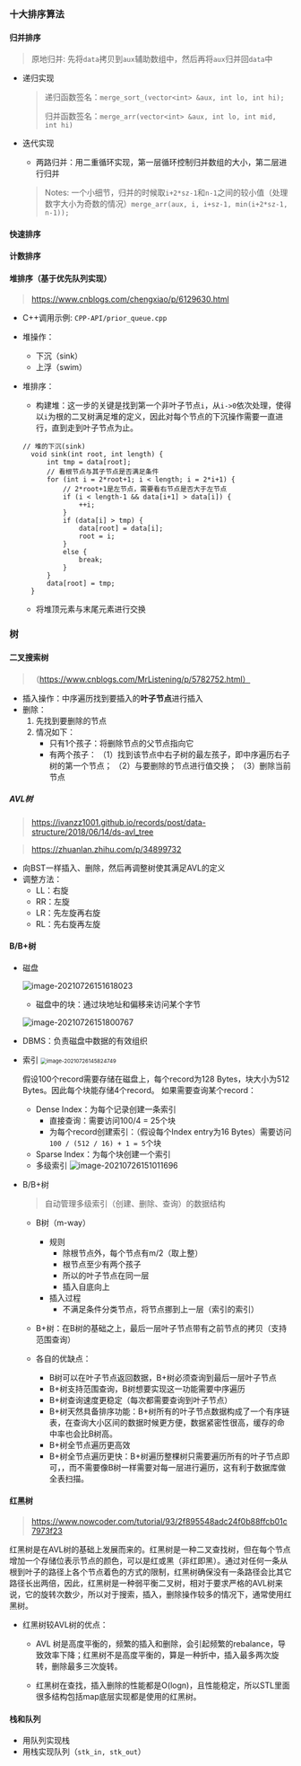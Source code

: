 ### 十大排序算法

#### 归并排序
> 原地归并: 先将`data`拷贝到`aux`辅助数组中，然后再将`aux`归并回`data`中
- 递归实现
  > 递归函数签名：`merge_sort_(vector<int> &aux, int lo, int hi);`
  > 
  > 归并函数签名：`merge_arr(vector<int> &aux, int lo, int mid, int hi)`
  
- 迭代实现
  - 两路归并：用二重循环实现，第一层循环控制归并数组的大小，第二层进行归并
  > Notes: 一个小细节，归并的时候取`i+2*sz-1`和`n-1`之间的较小值（处理数字大小为奇数的情况）`merge_arr(aux, i, i+sz-1, min(i+2*sz-1, n-1));`
#### 快速排序
#### 计数排序

#### 堆排序（基于优先队列实现）
> https://www.cnblogs.com/chengxiao/p/6129630.html
- C++调用示例: `CPP-API/prior_queue.cpp`
- 堆操作：
  - 下沉（sink）
  - 上浮（swim）

- 堆排序：
  - 构建堆：这一步的关键是找到第一个非叶子节点`i`，从`i->0`依次处理，使得以`i`为根的二叉树满足堆的定义，因此对每个节点的下沉操作需要一直进行，直到走到叶子节点为止。
  ```
  // 堆的下沉(sink)
    void sink(int root, int length) {
        int tmp = data[root];
        // 看根节点与其子节点是否满足条件
        for (int i = 2*root+1; i < length; i = 2*i+1) {
            // 2*root+1是左节点，需要看右节点是否大于左节点
            if (i < length-1 && data[i+1] > data[i]) {
                ++i;
            }
            if (data[i] > tmp) {
                data[root] = data[i];
                root = i;
            }
            else {
                break;
            }
        }
        data[root] = tmp;
    }
  ```
  - 将堆顶元素与末尾元素进行交换 


### 树

#### 二叉搜索树
>（https://www.cnblogs.com/MrListening/p/5782752.html）

- 插入操作：中序遍历找到要插入的**叶子节点**进行插入
- 删除：
  1. 先找到要删除的节点
  2. 情况如下：
      - 只有1个孩子：将删除节点的父节点指向它
      - 有两个孩子： （1）找到该节点中右子树的最左孩子，即中序遍历右子树的第一个节点； （2）与要删除的节点进行值交换； （3）删除当前节点


##### AVL树
> https://ivanzz1001.github.io/records/post/data-structure/2018/06/14/ds-avl_tree

> https://zhuanlan.zhihu.com/p/34899732

- 向BST一样插入、删除，然后再调整树使其满足AVL的定义
- 调整方法：
  - LL：右旋
  - RR：左旋
  - LR：先左旋再右旋
  - RL：先右旋再左旋


#### B/B+树

- 磁盘
  
  ![image-20210726151618023](https://i.loli.net/2021/07/26/WB4XUVEnPaAezvL.png)
  
  - 磁盘中的块：通过块地址和偏移来访问某个字节

  ![image-20210726151800767](https://i.loli.net/2021/07/26/XB4ocg8rbiyHmVd.png)

- DBMS：负责磁盘中数据的有效组织

- 索引
  <img src="https://i.loli.net/2021/07/26/IkfU1eb4aHKqGZE.png" alt="image-20210726145824749" style="zoom:67%;" />

  假设100个record需要存储在磁盘上，每个record为128 Bytes，块大小为512 Bytes。因此每个块能存储4个record。
  如果需要查询某个record：
  - Dense Index：为每个记录创建一条索引
    - 直接查询：需要访问100/4 = 25个块
    - 为每个record创建索引：（假设每个Index entry为16 Bytes）需要访问`100 / (512 / 16) + 1 = 5`个块
  - Sparse Index：为每个块创建一个索引
  - 多级索引
  ![image-20210726151011696](https://i.loli.net/2021/07/26/luLkZH7tPMIKz8C.png)

- B/B+树
  > 自动管理多级索引（创建、删除、查询）的数据结构

  - B树（m-way）
    - 规则
      - 除根节点外，每个节点有m/2（取上整）
      - 根节点至少有两个孩子
      - 所以的叶子节点在同一层
      - 插入自底向上
    - 插入过程
      - 不满足条件分类节点，将节点挪到上一层（索引的索引）

  - B+树：在B树的基础之上，最后一层叶子节点带有之前节点的拷贝（支持范围查询）

  - 各自的优缺点：
    - B树可以在叶子节点返回数据，B+树必须查询到最后一层叶子节点
    - B+树支持范围查询，B树想要实现这一功能需要中序遍历
    - B+树查询速度更稳定（每次都需要查询到叶子节点）
    - B+树天然具备排序功能：B+树所有的叶子节点数据构成了一个有序链表，在查询大小区间的数据时候更方便，数据紧密性很高，缓存的命中率也会比B树高。
    - B+树全节点遍历更高效
    - B+树全节点遍历更快：B+树遍历整棵树只需要遍历所有的叶子节点即可，，而不需要像B树一样需要对每一层进行遍历，这有利于数据库做全表扫描。


#### 红黑树

> https://www.nowcoder.com/tutorial/93/2f895548adc24f0b88ffcb01c7973f23

红黑树是在AVL树的基础上发展而来的。红黑树是一种二叉查找树，但在每个节点增加一个存储位表示节点的颜色，可以是红或黑（非红即黑）。通过对任何一条从根到叶子的路径上各个节点着色的方式的限制，红黑树确保没有一条路径会比其它路径长出两倍，因此，红黑树是一种弱平衡二叉树，相对于要求严格的AVL树来说，它的旋转次数少，所以对于搜索，插入，删除操作较多的情况下，通常使用红黑树。

- 红黑树较AVL树的优点：

  - AVL 树是高度平衡的，频繁的插入和删除，会引起频繁的rebalance，导致效率下降；红黑树不是高度平衡的，算是一种折中，插入最多两次旋转，删除最多三次旋转。

  - 红黑树在查找，插入删除的性能都是O(logn)，且性能稳定，所以STL里面很多结构包括map底层实现都是使用的红黑树。


#### 栈和队列

- 用队列实现栈
- 用栈实现队列（`stk_in, stk_out`）



